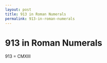 ```yaml
---
layout: post
title: 913 in Roman Numerals
permalink: 913-in-roman-numerals
---
```


# 913 in Roman Numerals

913 = CMXIII
